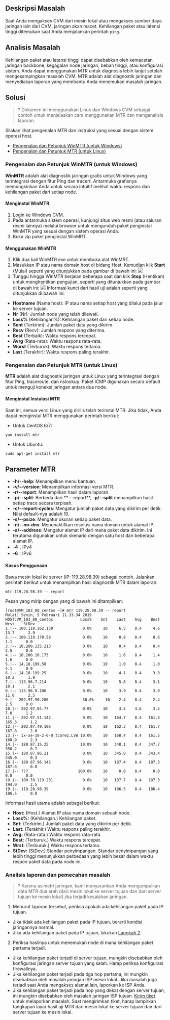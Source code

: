 ## Deskripsi Masalah
Saat Anda mengakses CVM dari mesin lokal atau mengakses sumber daya jaringan lain dari CVM, jaringan akan macet. Kehilangan paket atau latensi tinggi ditemukan saat Anda menjalankan perintah `ping`.

## Analisis Masalah
Kehilangan paket atau latensi tinggi dapat disebabkan oleh kemacetan jaringan backbone, kegagalan node jaringan, beban tinggi, atau konfigurasi sistem. Anda dapat menggunakan MTR untuk diagnosis lebih lanjut setelah mengesampingkan masalah CVM.
MTR adalah alat diagnostik jaringan dan menyediakan laporan yang membantu Anda menemukan masalah jaringan.

## Solusi
>? Dokumen ini menggunakan Linux dan Windows CVM sebagai contoh untuk menjelaskan cara menggunakan MTR dan menganalisis laporan.
>
Silakan lihat pengenalan MTR dan instruksi yang sesuai dengan sistem operasi host.
- [Pengenalan dan Petunjuk WinMTR (untuk Windows)](#MTRofWindows)
- [Pengenalan dan Petunjuk MTR (untuk Linux)](#MTRofLinux)

<span id="MTRofWindows"></span>
### Pengenalan dan Petunjuk WinMTR (untuk Windows)
**WinMTR** adalah alat diagnostik jaringan gratis untuk Windows yang terintegrasi dengan fitur Ping dan tracert. Antarmuka grafisnya memungkinkan Anda untuk secara intuitif melihat waktu respons dan kehilangan paket dari setiap node.

#### Menginstal WinMTR
1. Login ke Windows CVM.
2. Pada antarmuka sistem operasi, kunjungi situs web resmi (atau saluran resmi lainnya) melalui browser untuk mengunduh paket penginstal WinMTR yang sesuai dengan sistem operasi Anda.
3. Buka zip paket penginstal WinMRT.

#### Menggunakan WinMTR
1. Klik dua kali WinMTR.exe untuk membuka alat WinMRT.
2. Masukkan IP atau nama domain host di bidang Host. Kemudian klik **Start** (Mulai) seperti yang ditunjukkan pada gambar di bawah ini:
![](https://main.qcloudimg.com/raw/7aa2d2e76b86deabd6d0248ecf89de56.png)
3. Tunggu hingga WinMTR berjalan beberapa saat dan klik **Stop** (Hentikan) untuk menghentikan pengujian, seperti yang ditunjukkan pada gambar di bawah ini:
![](https://main.qcloudimg.com/raw/5d73f806c0252d26755d584e874c26f1.png)
Informasi kunci dari hasil uji adalah seperti yang ditunjukkan di bawah ini:
 - **Hostname** (Nama host): IP atau nama setiap host yang dilalui pada jalur ke server tujuan.
 - **Nr** (Nr): Jumlah node yang telah dilewati.
 - **Loss%** (Kehilangan%): Kehilangan paket dari setiap node.
 - **Sent** (Terkirim): Jumlah paket data yang dikirim.
 - **Recv** (Recv): Jumlah respons yang diterima.
 - **Best** (Terbaik): Waktu respons tercepat.
 - **Avrg** (Rata-rata): Waktu respons rata-rata.
 - **Worst** (Terburuk): Waktu respons terlama.
 - **Last** (Terakhir): Waktu respons paling terakhir.

<span id="MTRofLinux"></span>
### Pengenalan dan Petunjuk MTR (untuk Linux)
**MTR** adalah alat diagnostik jaringan untuk Linux yang terintegrasi dengan fitur Ping, traceroute, dan nslookup. Paket ICMP digunakan secara default untuk menguji koneksi jaringan antara dua node.

#### Menginstal Instalasi MTR
Saat ini, semua versi Linux yang dirilis telah terinstal MTR. Jika tidak, Anda dapat menginstal MTR menggunakan perintah berikut:
- Untuk CentOS 6/7:
```
yum install mtr
```
- Untuk Ubuntu:
```
sudo apt-get install mtr
```

## Parameter MTR
- **-h/--help**: Menampilkan menu bantuan.
- **-v/--version**: Menampilkan informasi versi MTR.
- **-r/--report**: Menampilkan hasil dalam laporan.
- **-p/--split**: Berbeda dari ** --report**, **-p/--split** menampilkan hasil setiap trace secara terpisah.
- **-c/--report-cycles**: Mengatur jumlah paket data yang dikirim per detik. Nilai default-nya adalah 10.
- **-s/--psize**: Mengatur ukuran setiap paket data.
- **-n/--no-dns**: Menonaktifkan resolusi nama domain untuk alamat IP.
- **-a/--address**: Mengatur alamat IP dari mana paket data dikirim. Ini terutama digunakan untuk skenario dengan satu host dan beberapa alamat IP.
- **-4**：IPv4
- **-6**：IPv6

#### Kasus Penggunaan
Bawa mesin lokal ke server (IP: 119.28.98.39) sebagai contoh.
Jalankan perintah berikut untuk menampilkan hasil diagnostik MTR dalam laporan.
```
mtr 119.28.98.39 -- report
```
Pesan yang mirip dengan yang di bawah ini ditampilkan:
```
[root@VM_103_80_centos ~]# mtr 119.28.98.39 -- report
Mulai: Senin, 5 Februari 11.33.34 2019
HOST:VM_103_80_centos            Loss%    Snt    Last    Avg    Best    Wrst    StDev
1.|-- 100.119.162.130             0.0%     10     6.5    8.4     4.6    13.7      2.9
2.|-- 100.119.170.58              0.0%     10     0.8    8.4     0.6     1.1      0.0
3.|-- 10.200.135.213              0.0%     10     0.4    8.4     0.4     2.5      0.6
4.|-- 10.200.16.173               0.0%     10     1.6    8.4     1.4     1.6      0.0
5.|-- 14.18.199.58                0.0%     10     1.0    8.4     1.0     4.1      0.9
6.|-- 14.18.199.25                0.0%     10     4.1    8.4     3.3    10.2      1.9
7.|-- 113.96.7.214                0.0%     10     5.8    8.4     3.1    10.1      2.1
8.|-- 113.96.0.106                0.0%     10     3.9    8.4     3.9    11.0      2.5
9.|-- 202.97.90.206               30.0%     10    2.4    8.4     2.4     2.5      0.0
10.|-- 202.97.94.77               0.0%     10     3.5    4.6     3.5     7.0      1.2
11.|-- 202.97.51.142              0.0%     10   164.7    8.4   161.3   165.3      1.2
12.|-- 202.97.49.106              0.0%     10   162.3    8.4   161.7   167.8      2.0
13.|-- ix-xe-10-2-6-0.tcore2.LVW 10.0%     10   168.4    8.4   161.5   168.9      2.3
14.|-- 180.87.15.25              10.0%     10   348.1    8.4   347.7   350.2      0.7
15.|-- 180.87.96.21               0.0%     10   345.0    8.4   343.4   345.0      0.3
16.|-- 180.87.96.142              0.0%     10   187.4    8.4   187.3   187.6      0.0
17.|-- ???                      100.0%     10     0.0    8.4     0.0     0.0      0.0
18.|-- 100.78.119.231             0.0%     10   187.7    8.4   187.3   194.0      2.5
19.|-- 119.28.98.39               0.0%     10   186.5    8.4   186.4   186.5      0.0
```
Informasi hasil utama adalah sebagai berikut:
- **Host:** (Host.) Alamat IP atau nama domain sebuah node.
- **Loss%:** (Kehilangan.) Kehilangan paket.
- **Snt:** (Terkirim.) Jumlah paket data yang dikirim per detik.
- **Last:** (Terakhir.) Waktu respons paling terakhir.
- **Avg:** (Rata-rata.) Waktu respons rata-rata.
- **Best:** (Terburuk.) Waktu respons tercepat.
- **Wrst:** (Terburuk.) Waktu respons terlama.
- **StDev:** (StDev:) Standar penyimpangan. Standar penyimpangan yang lebih tinggi menunjukkan perbedaan yang lebih besar dalam waktu respon paket data pada node ini.

### Analisis laporan dan pemecahan masalah
>? Karena asimetri jaringan, kami menyarankan Anda mengumpulkan data MTR dua arah (dari mesin lokal ke server tujuan dan dari server tujuan ke mesin lokal) jika terjadi kesalahan jaringan.
>
1. Menurut laporan tersebut, periksa apakah ada kehilangan paket pada IP tujuan.
 - Jika tidak ada kehilangan paket pada IP tujuan, berarti kondisi jaringannya normal.
 - Jika ada kehilangan paket pada IP tujuan, lakukan [Langkah 2](#langkah02).
2. <span id="step02">Periksa hasilnya untuk menemukan node di mana kehilangan paket pertama terjadi.</span>
 - Jika kehilangan paket terjadi di server tujuan, mungkin disebabkan oleh konfigurasi jaringan server tujuan yang salah. Harap periksa konfigurasi firewallnya.
 - Jika kehilangan paket terjadi pada tiga hop pertama, ini mungkin disebabkan oleh masalah jaringan ISP mesin lokal. Jika masalah juga terjadi saat Anda mengakses alamat lain, laporkan ke ISP Anda.
 - Jika kehilangan paket terjadi pada hop yang dekat dengan server tujuan, ini mungkin disebabkan oleh masalah jaringan ISP tujuan. [Kirim tiket](https://console.cloud.tencent.com/workorder/category) untuk melaporkan masalah.
 Saat mengirimkan tiket, harap lampirkan tangkapan layar hasil uji MTR dari mesin lokal ke server tujuan dan dari server tujuan ke mesin lokal.

